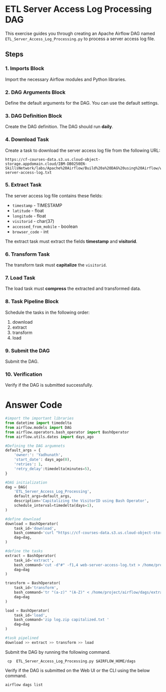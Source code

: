 # ETL Server Access Log Processing DAG

This exercise guides you through creating an Apache Airflow DAG named `ETL_Server_Access_Log_Processing.py` to process a server access log file.

## Steps

### 1. Imports Block

Import the necessary Airflow modules and Python libraries.

### 2. DAG Arguments Block

Define the default arguments for the DAG. You can use the default settings.

### 3. DAG Definition Block

Create the DAG definition. The DAG should run **daily**.

### 4. Download Task

Create a task to download the server access log file from the following URL:

```
https://cf-courses-data.s3.us.cloud-object-storage.appdomain.cloud/IBM-DB0250EN-SkillsNetwork/labs/Apache%20Airflow/Build%20a%20DAG%20using%20Airflow/web-server-access-log.txt
```

### 5. Extract Task

The server access log file contains these fields:

- `timestamp` - TIMESTAMP
- `latitude` - float
- `longitude` - float
- `visitorid` - char(37)
- `accessed_from_mobile` - boolean
- `browser_code` - int

The extract task must extract the fields **timestamp** and **visitorid**.

### 6. Transform Task

The transform task must **capitalize** the `visitorid`.

### 7. Load Task

The load task must **compress** the extracted and transformed data.

### 8. Task Pipeline Block

Schedule the tasks in the following order:

1. download
2. extract
3. transform
4. load

### 9. Submit the DAG

Submit the DAG.

### 10. Verification

Verify if the DAG is submitted successfully.


# Answer Code

```python
#import the important libraries
from datetime import timedelta
from airflow.models import DAG
from airflow.operators.bash_operator import BashOperator
from airflow.utils.dates import days_ago

#Defining the DAG argumnets
default_args = {
    'owner:': 'Yadhunath',
    'start_date': days_ago(0),
    'retries': 1,
    'retry_delay':timedelta(minutes=5),
}

#DAG initialization
dag = DAG(
    'ETL_Server_Access_Log_Processing',
    default_args=default_args,
    description='Capitalizing the VisitorID using Bash Operator',
    schedule_interval=timedelta(days=1),
)

#define download
download = BashOperator(
    task_id='download',
    bash_command='curl "https://cf-courses-data.s3.us.cloud-object-storage.appdomain.cloud/IBM-DB0250EN-SkillsNetwork/labs/Apache%20Airflow/Build%20a%20DAG%20using%20Airflow/web-server-access-log.txt" -o web-server-access-log.txt',
    dag=dag,
)

#define the tasks
extract = BashOperator(
    task_id='extract',
    bash_command='cut -d"#" -f1,4 web-server-access-log.txt > /home/project/airflow/dags/extracted-data.txt',
    dag=dag
)

transform = BashOperator(
    task_id='transform',
    bash_command='tr "(a-z)" "(A-Z)" < /home/project/airflow/dags/extracted-data.txt > /home/project/airflow/dags/tranformed-data.txt'
    dag=dag
)

load = BashOperator(
    task_id='load',
    bash_command='zip log.zip capitalized.txt '
    dag=dag
)

#task pipelined
download >> extract >> transform >> load
```

Submit the DAG by running the following command.

```
 cp  ETL_Server_Access_Log_Processing.py $AIRFLOW_HOME/dags
```
Verify if the DAG is submitted on the Web UI or the CLI using the below command.

```
airflow dags list
```